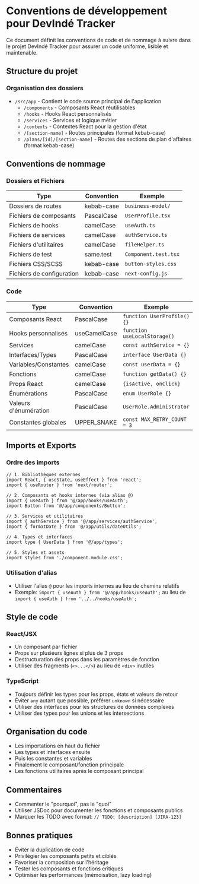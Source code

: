 # Conventions de développement pour DevIndé Tracker

Ce document définit les conventions de code et de nommage à suivre dans le projet DevIndé Tracker pour assurer un code uniforme, lisible et maintenable.

## Structure du projet

### Organisation des dossiers

- `/src/app` - Contient le code source principal de l'application
  - `/components` - Composants React réutilisables
  - `/hooks` - Hooks React personnalisés
  - `/services` - Services et logique métier
  - `/contexts` - Contextes React pour la gestion d'état
  - `/[section-name]` - Routes principales (format kebab-case)
  - `/plans/[id]/[section-name]` - Routes des sections de plan d'affaires (format kebab-case)

## Conventions de nommage

### Dossiers et Fichiers

| Type                       | Convention  | Exemple                     |
|----------------------------|-------------|----------------------------|
| Dossiers de routes         | kebab-case  | `business-model/`          |
| Fichiers de composants     | PascalCase  | `UserProfile.tsx`          |
| Fichiers de hooks          | camelCase   | `useAuth.ts`               |
| Fichiers de services       | camelCase   | `authService.ts`           |
| Fichiers d'utilitaires     | camelCase   | `fileHelper.ts`            |
| Fichiers de test           | same.test   | `Component.test.tsx`       |
| Fichiers CSS/SCSS          | kebab-case  | `button-styles.css`        |
| Fichiers de configuration  | kebab-case  | `next-config.js`           |

### Code

| Type                       | Convention  | Exemple                     |
|----------------------------|-------------|----------------------------|
| Composants React           | PascalCase  | `function UserProfile() {}` |
| Hooks personnalisés        | useCamelCase| `function useLocalStorage()`|
| Services                   | camelCase   | `const authService = {}`    |
| Interfaces/Types           | PascalCase  | `interface UserData {}`     |
| Variables/Constantes       | camelCase   | `const userData = {}`       |
| Fonctions                  | camelCase   | `function getData() {}`     |
| Props React                | camelCase   | `{isActive, onClick}`       |
| Énumérations               | PascalCase  | `enum UserRole {}`          |
| Valeurs d'énumération      | PascalCase  | `UserRole.Administrator`    |
| Constantes globales        | UPPER_SNAKE | `const MAX_RETRY_COUNT = 3` |

## Imports et Exports

### Ordre des imports

```tsx
// 1. Bibliothèques externes
import React, { useState, useEffect } from 'react';
import { useRouter } from 'next/router';

// 2. Composants et hooks internes (via alias @)
import { useAuth } from '@/app/hooks/useAuth';
import Button from '@/app/components/Button';

// 3. Services et utilitaires
import { authService } from '@/app/services/authService';
import { formatDate } from '@/app/utils/dateUtils';

// 4. Types et interfaces
import type { UserData } from '@/app/types';

// 5. Styles et assets
import styles from './component.module.css';
```

### Utilisation d'alias

- Utiliser l'alias `@` pour les imports internes au lieu de chemins relatifs
- Exemple: `import { useAuth } from '@/app/hooks/useAuth';` au lieu de `import { useAuth } from '../../hooks/useAuth';`

## Style de code

### React/JSX

- Un composant par fichier
- Props sur plusieurs lignes si plus de 3 props
- Destructuration des props dans les paramètres de fonction
- Utiliser des fragments (`<>...</>`) au lieu de `<div>` inutiles

### TypeScript

- Toujours définir les types pour les props, états et valeurs de retour
- Éviter `any` autant que possible, préférer `unknown` si nécessaire
- Utiliser des interfaces pour les structures de données complexes
- Utiliser des types pour les unions et les intersections

## Organisation du code

- Les importations en haut du fichier
- Les types et interfaces ensuite
- Puis les constantes et variables
- Finalement le composant/fonction principale
- Les fonctions utilitaires après le composant principal

## Commentaires

- Commenter le "pourquoi", pas le "quoi"
- Utiliser JSDoc pour documenter les fonctions et composants publics
- Marquer les TODO avec format: `// TODO: [description] [JIRA-123]`

## Bonnes pratiques

- Éviter la duplication de code
- Privilégier les composants petits et ciblés
- Favoriser la composition sur l'héritage
- Tester les composants et fonctions critiques
- Optimiser les performances (mémoisation, lazy loading)

